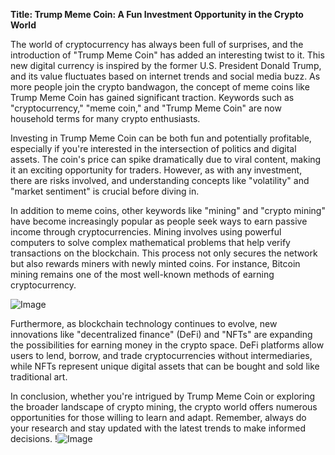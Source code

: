 **Title: Trump Meme Coin: A Fun Investment Opportunity in the Crypto World**

The world of cryptocurrency has always been full of surprises, and the introduction of "Trump Meme Coin" has added an interesting twist to it. This new digital currency is inspired by the former U.S. President Donald Trump, and its value fluctuates based on internet trends and social media buzz. As more people join the crypto bandwagon, the concept of meme coins like Trump Meme Coin has gained significant traction. Keywords such as "cryptocurrency," "meme coin," and "Trump Meme Coin" are now household terms for many crypto enthusiasts.

Investing in Trump Meme Coin can be both fun and potentially profitable, especially if you're interested in the intersection of politics and digital assets. The coin's price can spike dramatically due to viral content, making it an exciting opportunity for traders. However, as with any investment, there are risks involved, and understanding concepts like "volatility" and "market sentiment" is crucial before diving in.

In addition to meme coins, other keywords like "mining" and "crypto mining" have become increasingly popular as people seek ways to earn passive income through cryptocurrencies. Mining involves using powerful computers to solve complex mathematical problems that help verify transactions on the blockchain. This process not only secures the network but also rewards miners with newly minted coins. For instance, Bitcoin mining remains one of the most well-known methods of earning cryptocurrency.

![Image](https://github.com/user-attachments/assets/057c907c-805e-4310-a052-f5031067f3de)

Furthermore, as blockchain technology continues to evolve, new innovations like "decentralized finance" (DeFi) and "NFTs" are expanding the possibilities for earning money in the crypto space. DeFi platforms allow users to lend, borrow, and trade cryptocurrencies without intermediaries, while NFTs represent unique digital assets that can be bought and sold like traditional art.

In conclusion, whether you're intrigued by Trump Meme Coin or exploring the broader landscape of crypto mining, the crypto world offers numerous opportunities for those willing to learn and adapt. Remember, always do your research and stay updated with the latest trends to make informed decisions. !![Image](https://github.com/user-attachments/assets/057c907c-805e-4310-a052-f5031067f3de)